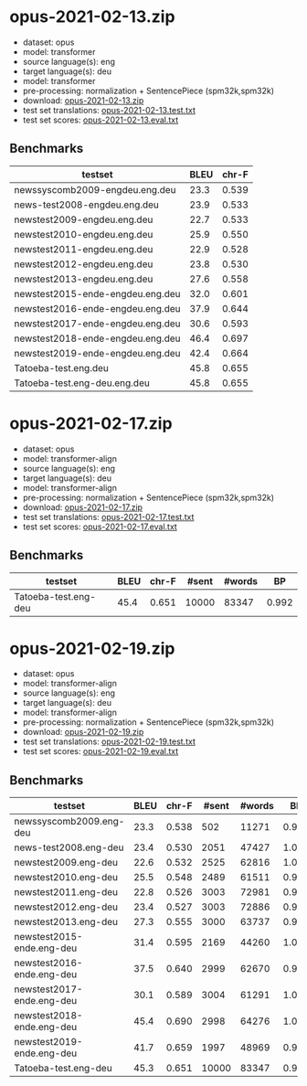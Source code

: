 # opus-2021-02-13.zip

* dataset: opus
* model: transformer
* source language(s): eng
* target language(s): deu
* model: transformer
* pre-processing: normalization + SentencePiece (spm32k,spm32k)
* download: [opus-2021-02-13.zip](https://object.pouta.csc.fi/Tatoeba-MT-models/eng-deu/opus-2021-02-13.zip)
* test set translations: [opus-2021-02-13.test.txt](https://object.pouta.csc.fi/Tatoeba-MT-models/eng-deu/opus-2021-02-13.test.txt)
* test set scores: [opus-2021-02-13.eval.txt](https://object.pouta.csc.fi/Tatoeba-MT-models/eng-deu/opus-2021-02-13.eval.txt)

## Benchmarks

| testset               | BLEU  | chr-F |
|-----------------------|-------|-------|
| newssyscomb2009-engdeu.eng.deu 	| 23.3 	| 0.539 |
| news-test2008-engdeu.eng.deu 	| 23.9 	| 0.533 |
| newstest2009-engdeu.eng.deu 	| 22.7 	| 0.533 |
| newstest2010-engdeu.eng.deu 	| 25.9 	| 0.550 |
| newstest2011-engdeu.eng.deu 	| 22.9 	| 0.528 |
| newstest2012-engdeu.eng.deu 	| 23.8 	| 0.530 |
| newstest2013-engdeu.eng.deu 	| 27.6 	| 0.558 |
| newstest2015-ende-engdeu.eng.deu 	| 32.0 	| 0.601 |
| newstest2016-ende-engdeu.eng.deu 	| 37.9 	| 0.644 |
| newstest2017-ende-engdeu.eng.deu 	| 30.6 	| 0.593 |
| newstest2018-ende-engdeu.eng.deu 	| 46.4 	| 0.697 |
| newstest2019-ende-engdeu.eng.deu 	| 42.4 	| 0.664 |
| Tatoeba-test.eng.deu 	| 45.8 	| 0.655 |
| Tatoeba-test.eng-deu.eng.deu 	| 45.8 	| 0.655 |

# opus-2021-02-17.zip

* dataset: opus
* model: transformer-align
* source language(s): eng
* target language(s): deu
* model: transformer-align
* pre-processing: normalization + SentencePiece (spm32k,spm32k)
* download: [opus-2021-02-17.zip](https://object.pouta.csc.fi/Tatoeba-MT-models/eng-deu/opus-2021-02-17.zip)
* test set translations: [opus-2021-02-17.test.txt](https://object.pouta.csc.fi/Tatoeba-MT-models/eng-deu/opus-2021-02-17.test.txt)
* test set scores: [opus-2021-02-17.eval.txt](https://object.pouta.csc.fi/Tatoeba-MT-models/eng-deu/opus-2021-02-17.eval.txt)

## Benchmarks

| testset | BLEU  | chr-F | #sent | #words | BP |
|---------|-------|-------|-------|--------|----|
| Tatoeba-test.eng-deu 	| 45.4 	| 0.651 	| 10000 	| 83347 	| 0.992 |

# opus-2021-02-19.zip

* dataset: opus
* model: transformer-align
* source language(s): eng
* target language(s): deu
* model: transformer-align
* pre-processing: normalization + SentencePiece (spm32k,spm32k)
* download: [opus-2021-02-19.zip](https://object.pouta.csc.fi/Tatoeba-MT-models/eng-deu/opus-2021-02-19.zip)
* test set translations: [opus-2021-02-19.test.txt](https://object.pouta.csc.fi/Tatoeba-MT-models/eng-deu/opus-2021-02-19.test.txt)
* test set scores: [opus-2021-02-19.eval.txt](https://object.pouta.csc.fi/Tatoeba-MT-models/eng-deu/opus-2021-02-19.eval.txt)

## Benchmarks

| testset | BLEU  | chr-F | #sent | #words | BP |
|---------|-------|-------|-------|--------|----|
| newssyscomb2009.eng-deu 	| 23.3 	| 0.538 	| 502 	| 11271 	| 0.992 |
| news-test2008.eng-deu 	| 23.4 	| 0.530 	| 2051 	| 47427 	| 1.000 |
| newstest2009.eng-deu 	| 22.6 	| 0.532 	| 2525 	| 62816 	| 1.000 |
| newstest2010.eng-deu 	| 25.5 	| 0.548 	| 2489 	| 61511 	| 0.967 |
| newstest2011.eng-deu 	| 22.8 	| 0.526 	| 3003 	| 72981 	| 0.993 |
| newstest2012.eng-deu 	| 23.4 	| 0.527 	| 3003 	| 72886 	| 0.970 |
| newstest2013.eng-deu 	| 27.3 	| 0.555 	| 3000 	| 63737 	| 0.984 |
| newstest2015-ende.eng-deu 	| 31.4 	| 0.595 	| 2169 	| 44260 	| 1.000 |
| newstest2016-ende.eng-deu 	| 37.5 	| 0.640 	| 2999 	| 62670 	| 0.994 |
| newstest2017-ende.eng-deu 	| 30.1 	| 0.589 	| 3004 	| 61291 	| 1.000 |
| newstest2018-ende.eng-deu 	| 45.4 	| 0.690 	| 2998 	| 64276 	| 1.000 |
| newstest2019-ende.eng-deu 	| 41.7 	| 0.659 	| 1997 	| 48969 	| 0.986 |
| Tatoeba-test.eng-deu 	| 45.3 	| 0.651 	| 10000 	| 83347 	| 0.991 |

